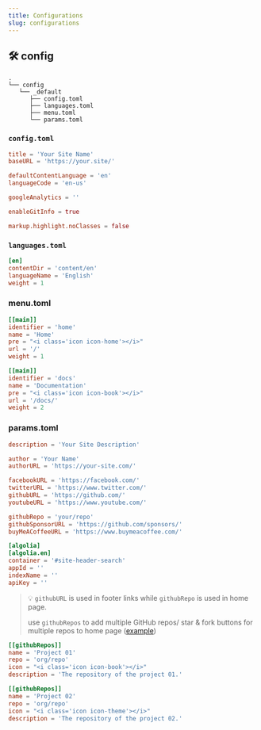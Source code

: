 ```yaml
---
title: Configurations
slug: configurations
---
```


## 🛠️ config

```shell
.
└── config
   └── _default
      ├── config.toml
      ├── languages.toml
      ├── menu.toml
      └── params.toml
```

### `config.toml`
```toml
title = 'Your Site Name'
baseURL = 'https://your.site/'

defaultContentLanguage = 'en'
languageCode = 'en-us'

googleAnalytics = ''

enableGitInfo = true

markup.highlight.noClasses = false
```

### `languages.toml`
```toml
[en]
contentDir = 'content/en'
languageName = 'English'
weight = 1
```

### menu.toml
```toml
[[main]]
identifier = 'home'
name = 'Home'
pre = "<i class='icon icon-home'></i>"
url = '/'
weight = 1

[[main]]
identifier = 'docs'
name = 'Documentation'
pre = "<i class='icon icon-book'></i>"
url = '/docs/'
weight = 2
```

### params.toml
```toml
description = 'Your Site Description'

author = 'Your Name'
authorURL = 'https://your-site.com/'

facebookURL = 'https://facebook.com/'
twitterURL = 'https://www.twitter.com/'
githubURL = 'https://github.com/'
youtubeURL = 'https://www.youtube.com/'

githubRepo = 'your/repo'
githubSponsorURL = 'https://github.com/sponsors/'
buyMeACoffeeURL = 'https://www.buymeacoffee.com/'

[algolia]
[algolia.en]
container = '#site-header-search'
appId = ''
indexName = ''
apiKey = ''
```

> 💡 `githubURL` is used in footer links while `githubRepo` is used in home page.
> 
> use `githubRepos` to add multiple GitHub repos/ star & fork buttons for multiple repos to home page ([example](https://learning-cloud-native-go.github.io))

```toml
[[githubRepos]]
name = 'Project 01'
repo = 'org/repo'
icon = "<i class='icon icon-book'></i>"
description = 'The repository of the project 01.'

[[githubRepos]]
name = 'Project 02'
repo = 'org/repo'
icon = "<i class='icon icon-theme'></i>"
description = 'The repository of the project 02.'
```
